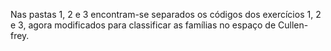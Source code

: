 Nas pastas 1, 2 e 3 encontram-se separados os códigos dos exercícios 1, 2 e 3, agora modificados para classificar as famílias no espaço de Cullen-frey.
